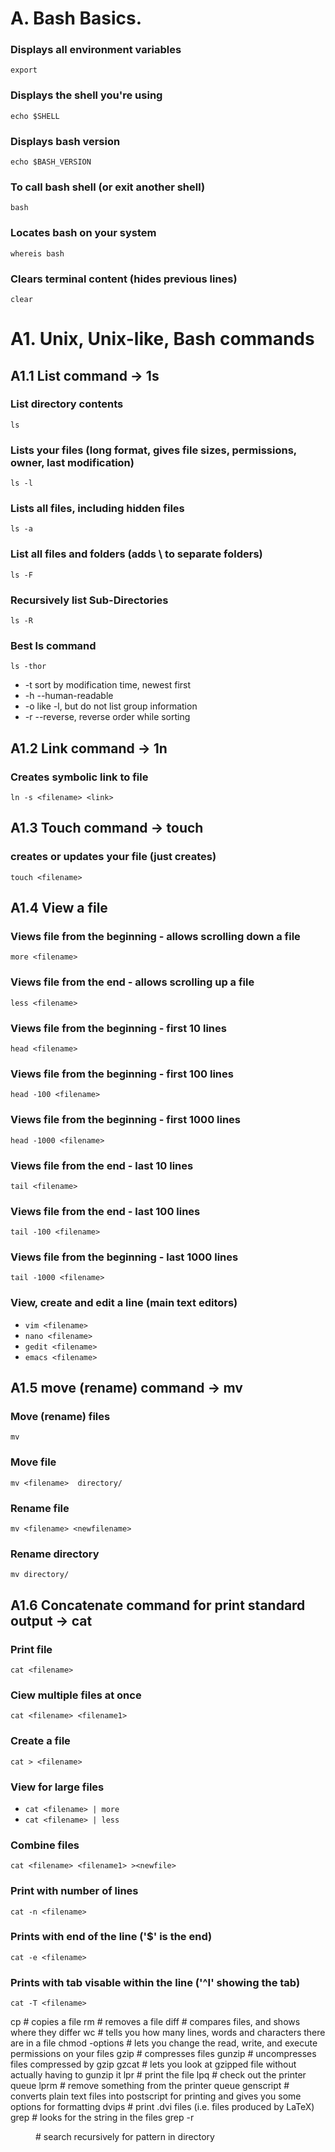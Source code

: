# A. Bash Basics.

### Displays all environment variables
```export```

### Displays the shell you're using
```echo $SHELL```

### Displays bash version 
```echo $BASH_VERSION```  

### To call bash shell (or exit another shell) 
```bash```

### Locates bash on your system
```whereis bash```  

### Clears terminal content (hides previous lines)
```clear```             

# A1. Unix, Unix-like, Bash commands

## A1.1 List command -> 1s

### List directory contents
```ls```

### Lists your files (long format, gives file sizes, permissions, owner, last modification)
```ls -l```

### Lists all files, including hidden files                        
```ls -a```   

### List all files and folders (adds \ to separate folders)
```ls -F```

### Recursively list Sub-Directories                       
```ls -R```   

### Best ls command 
```ls -thor``` 

- -t  sort by modification time, newest first                      
- -h  --human-readable
- -o  like -l, but do not list group information
- -r  --reverse, reverse order while sorting

## A1.2 Link command -> 1n

### Creates symbolic link to file                       
```ln -s <filename> <link>``` 

## A1.3 Touch command -> touch

### creates or updates your file (just creates)
```touch <filename>```

## A1.4 View a file 

### Views file from the beginning - allows scrolling down a file
```more <filename>```

### Views file from the end - allows scrolling up a file
```less <filename>```

### Views file from the beginning - first 10 lines
```head <filename>```

### Views file from the beginning - first 100 lines
```head -100 <filename>```

### Views file from the beginning - first 1000 lines
```head -1000 <filename>```

### Views file from the end - last 10 lines
```tail <filename>```

### Views file from the end - last 100 lines
```tail -100 <filename>```

### Views file from the beginning - last 1000 lines
```tail -1000 <filename>```

### View, create and edit a line (main text editors)
- ```vim <filename>```
- ```nano <filename>```
- ```gedit <filename>```
- ```emacs <filename>```             
  
## A1.5 move (rename) command -> mv

### Move (rename) files
```mv```

### Move file
```mv <filename>  directory/```

### Rename file
```mv <filename> <newfilename>```

### Rename directory
```mv directory/```

## A1.6 Concatenate command for print standard output -> cat

### Print file
```cat <filename>```

### Ciew multiple files at once
```cat <filename> <filename1>```

### Create a file
```cat > <filename>```

### View for large files
- ```cat <filename> | more```
- ```cat <filename> | less```

### Combine files
```cat <filename> <filename1> ><newfile>```

### Print with number of lines
```cat -n <filename>```

### Prints with end of the line ('$' is the end)
```cat -e <filename>```

### Prints with tab visable within the line ('^I' showing the tab)
```cat -T <filename>```

cp <filename1> <filename2>    # copies a file
rm <filename>                 # removes a file
diff <filename1> <filename2>  # compares files, and shows where they differ
wc <filename>                 # tells you how many lines, words and characters there are in a file
chmod -options <filename>     # lets you change the read, write, and execute permissions on your files
gzip <filename>               # compresses files
gunzip <filename>             # uncompresses files compressed by gzip
gzcat <filename>              # lets you look at gzipped file without actually having to gunzip it
lpr <filename>                # print the file
lpq                           # check out the printer queue
lprm <jobnumber>              # remove something from the printer queue
genscript                     # converts plain text files into postscript for printing and gives you some options for formatting
dvips <filename>              # print .dvi files (i.e. files produced by LaTeX)
grep <pattern> <filenames>    # looks for the string in the files
grep -r <pattern> <dir>       # search recursively for pattern in directory

